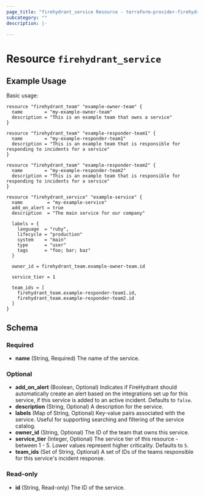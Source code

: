 ```yaml
---
page_title: "firehydrant_service Resource - terraform-provider-firehydrant"
subcategory: ""
description: |-

---
```


# Resource `firehydrant_service`

## Example Usage

Basic usage:

```hcl
resource "firehydrant_team" "example-owner-team" {
  name        = "my-example-owner-team"
  description = "This is an example team that owns a service"
}

resource "firehydrant_team" "example-responder-team1" {
  name        = "my-example-responder-team1"
  description = "This is an example team that is responsible for responding to incidents for a service"
}

resource "firehydrant_team" "example-responder-team2" {
  name        = "my-example-responder-team2"
  description = "This is an example team that is responsible for responding to incidents for a service"
}

resource "firehydrant_service" "example-service" {
  name         = "my-example-service"
  add_on_alert = true
  description  = "The main service for our company"
  
  labels = {
    language  = "ruby",
    lifecycle = "production"
    system    = "main"
    type      = "user"
    tags      = "foo; bar; baz"
  }
  
  owner_id = firehydrant_team.example-owner-team.id

  service_tier = 1

  team_ids = [
    firehydrant_team.example-responder-team1.id,
    firehydrant_team.example-responder-team2.id
  ]
}
```

## Schema

### Required

- **name** (String, Required) The name of the service.

### Optional

- **add_on_alert** (Boolean, Optional) Indicates if FireHydrant should automatically create 
   an alert based on the integrations set up for this service, if this service is added to an 
   active incident. Defaults to `false`.
- **description** (String, Optional) A description for the service.
- **labels** (Map of String, Optional) Key-value pairs associated with the service. Useful for 
   supporting searching and filtering of the service catalog.
- **owner_id** (String, Optional) The ID of the team that owns this service.
- **service_tier** (Integer, Optional) The service tier of this resource - between 1 - 5. 
   Lower values represent higher criticality. Defaults to `5`.
- **team_ids** (Set of String, Optional) A set of IDs of the teams responsible for this service's incident response.

### Read-only

- **id** (String, Read-only) The ID of the service.

